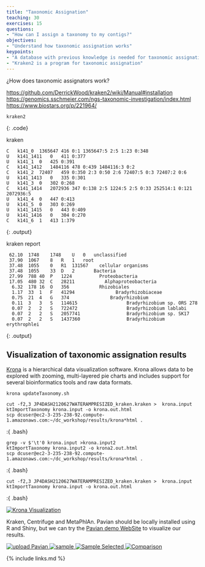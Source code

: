 ```yaml
---
title: "Taxonomic Assignation"
teaching: 30
exercises: 15
questions:
- "How can I assign a taxonomy to my contigs?"
objectives:
- "Understand how taxonomic assignation works"
keypoints:
- "A database with previous knowledge is needed for taxonomic assignation"
- "Kraken2 is a program for taxonomic assignation"
---
```


¿How does taxonomic assignators work?

https://github.com/DerrickWood/kraken2/wiki/Manual#installation   
https://genomics.sschmeier.com/ngs-taxonomic-investigation/index.html  
https://www.biostars.org/p/221964/  

~~~
kraken2 
~~~
{: .code}

kraken 
~~~
C	k141_0	1365647	416	0:1 1365647:5 2:5 1:23 0:348
U	k141_1411	0	411	0:377
U	k141_1	0	425	0:391
C	k141_1412	1484116	478	0:439 1484116:3 0:2
C	k141_2	72407	459	0:350 2:3 0:50 2:6 72407:5 0:3 72407:2 0:6
U	k141_1413	0	335	0:301
U	k141_3	0	302	0:268
C	k141_1414	2072936	347	0:138 2:5 1224:5 2:5 0:33 252514:1 0:121 2072936:5
U	k141_4	0	447	0:413
U	k141_5	0	303	0:269
U	k141_1415	0	443	0:409
U	k141_1416	0	304	0:270
C	k141_6	1	413	1:379

~~~
{: .output}

kraken report  
~~~
 62.10	1748	1748	U	0	unclassified
 37.90	1067	8	R	1	root
 37.48	1055	0	R1	131567	  cellular organisms
 37.48	1055	33	D	2	    Bacteria
 27.99	788	40	P	1224	      Proteobacteria
 17.05	480	32	C	28211	        Alphaproteobacteria
  6.32	178	16	O	356	          Rhizobiales
  1.17	33	1	F	41294	            Bradyrhizobiaceae
  0.75	21	4	G	374	              Bradyrhizobium
  0.11	3	3	S	114615	                Bradyrhizobium sp. ORS 278
  0.07	2	2	S	722472	                Bradyrhizobium lablabi
  0.07	2	2	S	2057741	                Bradyrhizobium sp. SK17
  0.07	2	2	S	1437360	                Bradyrhizobium erythrophlei
~~~
{: .output}

## Visualization of taxonomic assignation results  
[Krona](https://github.com/marbl/Krona/wiki) is a hierarchical data visualization software. Krona allows data to be explored with zooming, multi-layered pie charts and includes support for several bioinformatics tools and raw data formats. 

~~~
krona updateTaxonomy.sh
~~~

~~~
cut -f2,3 JP4DASH2120627WATERAMPRESIZED_kraken.kraken >  krona.input
ktImportTaxonomy krona.input -o krona.out.html
scp dcuser@ec2-3-235-238-92.compute-1.amazonaws.com:~/dc_workshop/results/krona*html . 
~~~
:{ .bash}


~~~
grep -v $'\t'0 krona.input >krona.input2  
ktImportTaxonomy krona.input2 -o krona2.out.html
scp dcuser@ec2-3-235-238-92.compute-1.amazonaws.com:~/dc_workshop/results/krona*html . 
~~~
:{ .bash}

~~~
cut -f2,3 JP4DASH2120627WATERAMPRESIZED_kraken.kraken >  krona.input
ktImportTaxonomy krona.input -o krona.out.html
~~~
:{ .bash}


<a href="{{ page.root }}/fig/snapshot.svg">
  <img src="{{ page.root }}/fig/snapshot.svg" alt="Krona Visualization" />
</a>

Kraken, Centrifuge and MetaPhlAn. Pavian should be locally installed using R and Shiny, but we can try the [Pavian demo WebSite](https://fbreitwieser.shinyapps.io/pavian/) to visualize our results.  

<a href="{{ page.root }}/fig/uploadPavian.png">
  <img src="{{ page.root }}/fig/uploadPavian.png" alt="upload Pavian" />
</a>

<a href="{{ page.root }}/fig/sample.png">
  <img src="{{ page.root }}/fig/sample.png" alt="sample" />
</a>

<a href="{{ page.root }}/fig/SampleSelected.png">
  <img src="{{ page.root }}/fig/SampleSelected.png" alt="Sample Selected" />
</a>

<a href="{{ page.root }}/fig/Comparison.png">
  <img src="{{ page.root }}/fig/Comparison.png" alt="Comparison" />
</a>

{% include links.md %}
